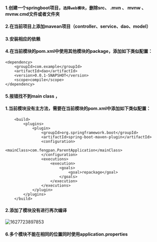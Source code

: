 #### 1.创建一个springboot项目，`选择web模块`，删除src、 .mvn 、 mvnw 、 mvnw.cmd文件或者文件夹

#### 2.在当前项目上添加mavean项目（controller、service、dao、model）

#### 3.安装相应的依赖

#### 4.在当前模块的pom.xml中使用其他模块的package，添加如下类似配置：

```
<dependency>
    <groupId>com.example</groupId>
    <artifactId>dao</artifactId>
    <version>0.0.1-SNAPSHOT</version>
    <scope>compile</scope>
</dependency>
```

#### 5.报错找不到main class ，

#### 1.当前模块没有主方法，需要在当前模块的pom.xml中添加如下类似配置：

```
    <build>
        <plugins>
            <plugin>
                <groupId>org.springframework.boot</groupId>
                <artifactId>spring-boot-maven-plugin</artifactId>
                <configuration>
                    <mainClass>com.fengpan.ParentApplication</mainClass>
                </configuration>
                <executions>
                    <execution>
                        <goals>
                            <goal>repackage</goal>
                        </goals>
                    </execution>
                </executions>
            </plugin>
        </plugins>
    </build>
```

#### 2.添加了模块没有进行再次编译

![1627723897853](C:\Users\fengpan\AppData\Roaming\Typora\typora-user-images\1627723897853.png)

#### 6.多个模块不能在相同的位置同时使用application.properties

